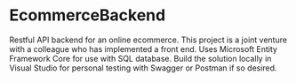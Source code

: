 # EcommerceBackend
Restful API backend for an online ecommerce. This project is a joint venture with a colleague who has implemented a front end. 
Uses Microsoft Entity Framework Core for use with SQL database.
Build the solution locally in Visual Studio for personal testing with Swagger or Postman if so desired. 
